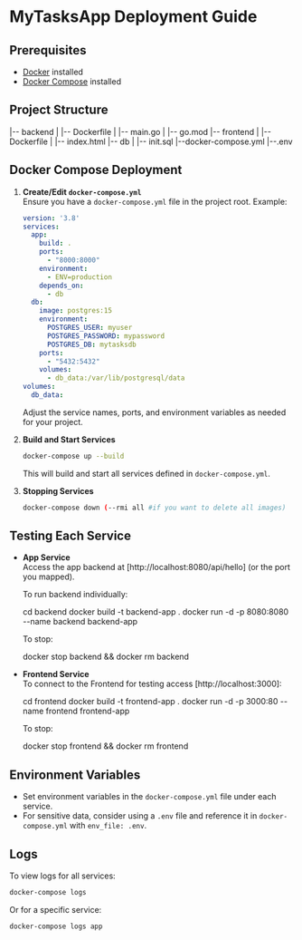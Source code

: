 # MyTasksApp Deployment Guide

## Prerequisites

- [Docker](https://docs.docker.com/get-docker/) installed
- [Docker Compose](https://docs.docker.com/compose/install/) installed

## Project Structure

<!-- ...existing code or add your project structure here... -->
|-- backend
|   |-- Dockerfile
|   |-- main.go
|   |-- go.mod
|-- frontend
|   |-- Dockerfile
|   |-- index.html
|-- db
|   |-- init.sql
|--docker-compose.yml
|--.env

## Docker Compose Deployment

1. **Create/Edit `docker-compose.yml`**  
   Ensure you have a `docker-compose.yml` file in the project root. Example:

   ```yaml
   version: '3.8'
   services:
     app:
       build: .
       ports:
         - "8000:8000"
       environment:
         - ENV=production
       depends_on:
         - db
     db:
       image: postgres:15
       environment:
         POSTGRES_USER: myuser
         POSTGRES_PASSWORD: mypassword
         POSTGRES_DB: mytasksdb
       ports:
         - "5432:5432"
       volumes:
         - db_data:/var/lib/postgresql/data
   volumes:
     db_data:
   ```

   Adjust the service names, ports, and environment variables as needed for your project.

2. **Build and Start Services**

   ```sh
   docker-compose up --build
   ```

   This will build and start all services defined in `docker-compose.yml`.

3. **Stopping Services**

   ```sh
   docker-compose down (--rmi all #if you want to delete all images)
   ```

## Testing Each Service

- **App Service**  
  Access the app backend at [http://localhost:8080/api/hello] (or the port you mapped).

  To run backend individually:
  
  cd backend
  docker build -t backend-app .
  docker run -d -p 8080:8080 --name backend backend-app

  To stop:

  docker stop backend && docker rm backend



- **Frontend Service**  
  To connect to the Frontend for testing access [http://localhost:3000]:
  
  cd frontend
  docker build -t frontend-app .
  docker run -d -p 3000:80 --name frontend frontend-app

  To stop:

  docker stop frontend && docker rm frontend



## Environment Variables

- Set environment variables in the `docker-compose.yml` file under each service.
- For sensitive data, consider using a `.env` file and reference it in `docker-compose.yml` with `env_file: .env`.

## Logs

To view logs for all services:
```sh
docker-compose logs
```
Or for a specific service:
```sh
docker-compose logs app
```
